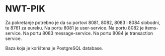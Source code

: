 # NWT-PIK

Za pokretanje potrebno je da su portovi 8081, 8082, 8083 i 8084 slobodni, te 8761 za eureku.
Na portu 8081 je user-service.
Na portu 8082 je items-service.
Na portu 8083 message-service.
Na portu 8084 je transaction service.

Baza koja je korištena je PostgreSQL database.
